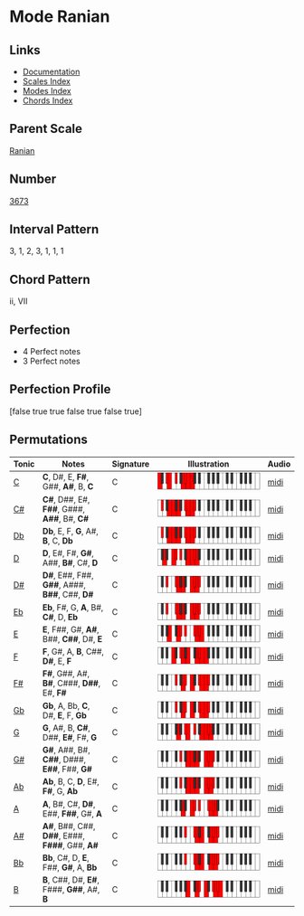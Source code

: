 # Mode Ranian

## Links

- [Documentation](index.md)
- [Scales Index](Scales.md)
- [Modes Index](Modes.md)
- [Chords Index](Chords.md)

## Parent Scale

[Ranian](ScaleRanian.md)

## Number

[3673](https://ianring.com/musictheory/scales/3673)

## Interval Pattern

3, 1, 2, 3, 1, 1, 1

## Chord Pattern

ii, VII

## Perfection

- 4 Perfect notes
- 3 Perfect notes

## Perfection Profile

[false true true false true false true]

## Permutations

| Tonic | Notes | Signature | Illustration | Audio |
|-------|-------|-----------|--------------|-------|
| [C](ModeCNaturalRanian.md) | **C**, D#, E, **F#**, G##, **A#**, B, **C** | C | ![CNaturalRanian](ModeCNaturalRanian.png) | [midi](https://github.com/edipermadi/music/blob/main/docs/ModeCNaturalRanian.mid?raw=true) |
| [C#](ModeCSharpRanian.md) | **C#**, D##, E#, **F##**, G###, **A##**, B#, **C#** | C | ![CSharpRanian](ModeCSharpRanian.png) | [midi](https://github.com/edipermadi/music/blob/main/docs/ModeCSharpRanian.mid?raw=true) |
| [Db](ModeDFlatRanian.md) | **Db**, E, F, **G**, A#, **B**, C, **Db** | C | ![DFlatRanian](ModeDFlatRanian.png) | [midi](https://github.com/edipermadi/music/blob/main/docs/ModeDFlatRanian.mid?raw=true) |
| [D](ModeDNaturalRanian.md) | **D**, E#, F#, **G#**, A##, **B#**, C#, **D** | C | ![DNaturalRanian](ModeDNaturalRanian.png) | [midi](https://github.com/edipermadi/music/blob/main/docs/ModeDNaturalRanian.mid?raw=true) |
| [D#](ModeDSharpRanian.md) | **D#**, E##, F##, **G##**, A###, **B##**, C##, **D#** | C | ![DSharpRanian](ModeDSharpRanian.png) | [midi](https://github.com/edipermadi/music/blob/main/docs/ModeDSharpRanian.mid?raw=true) |
| [Eb](ModeEFlatRanian.md) | **Eb**, F#, G, **A**, B#, **C#**, D, **Eb** | C | ![EFlatRanian](ModeEFlatRanian.png) | [midi](https://github.com/edipermadi/music/blob/main/docs/ModeEFlatRanian.mid?raw=true) |
| [E](ModeENaturalRanian.md) | **E**, F##, G#, **A#**, B##, **C##**, D#, **E** | C | ![ENaturalRanian](ModeENaturalRanian.png) | [midi](https://github.com/edipermadi/music/blob/main/docs/ModeENaturalRanian.mid?raw=true) |
| [F](ModeFNaturalRanian.md) | **F**, G#, A, **B**, C##, **D#**, E, **F** | C | ![FNaturalRanian](ModeFNaturalRanian.png) | [midi](https://github.com/edipermadi/music/blob/main/docs/ModeFNaturalRanian.mid?raw=true) |
| [F#](ModeFSharpRanian.md) | **F#**, G##, A#, **B#**, C###, **D##**, E#, **F#** | C | ![FSharpRanian](ModeFSharpRanian.png) | [midi](https://github.com/edipermadi/music/blob/main/docs/ModeFSharpRanian.mid?raw=true) |
| [Gb](ModeGFlatRanian.md) | **Gb**, A, Bb, **C**, D#, **E**, F, **Gb** | C | ![GFlatRanian](ModeGFlatRanian.png) | [midi](https://github.com/edipermadi/music/blob/main/docs/ModeGFlatRanian.mid?raw=true) |
| [G](ModeGNaturalRanian.md) | **G**, A#, B, **C#**, D##, **E#**, F#, **G** | C | ![GNaturalRanian](ModeGNaturalRanian.png) | [midi](https://github.com/edipermadi/music/blob/main/docs/ModeGNaturalRanian.mid?raw=true) |
| [G#](ModeGSharpRanian.md) | **G#**, A##, B#, **C##**, D###, **E##**, F##, **G#** | C | ![GSharpRanian](ModeGSharpRanian.png) | [midi](https://github.com/edipermadi/music/blob/main/docs/ModeGSharpRanian.mid?raw=true) |
| [Ab](ModeAFlatRanian.md) | **Ab**, B, C, **D**, E#, **F#**, G, **Ab** | C | ![AFlatRanian](ModeAFlatRanian.png) | [midi](https://github.com/edipermadi/music/blob/main/docs/ModeAFlatRanian.mid?raw=true) |
| [A](ModeANaturalRanian.md) | **A**, B#, C#, **D#**, E##, **F##**, G#, **A** | C | ![ANaturalRanian](ModeANaturalRanian.png) | [midi](https://github.com/edipermadi/music/blob/main/docs/ModeANaturalRanian.mid?raw=true) |
| [A#](ModeASharpRanian.md) | **A#**, B##, C##, **D##**, E###, **F###**, G##, **A#** | C | ![ASharpRanian](ModeASharpRanian.png) | [midi](https://github.com/edipermadi/music/blob/main/docs/ModeASharpRanian.mid?raw=true) |
| [Bb](ModeBFlatRanian.md) | **Bb**, C#, D, **E**, F##, **G#**, A, **Bb** | C | ![BFlatRanian](ModeBFlatRanian.png) | [midi](https://github.com/edipermadi/music/blob/main/docs/ModeBFlatRanian.mid?raw=true) |
| [B](ModeBNaturalRanian.md) | **B**, C##, D#, **E#**, F###, **G##**, A#, **B** | C | ![BNaturalRanian](ModeBNaturalRanian.png) | [midi](https://github.com/edipermadi/music/blob/main/docs/ModeBNaturalRanian.mid?raw=true) |
